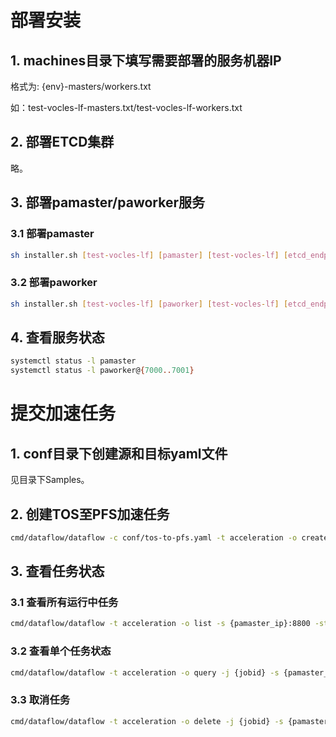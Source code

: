 # 部署安装
## 1. machines目录下填写需要部署的服务机器IP
格式为: {env}-masters/workers.txt

如：test-vocles-lf-masters.txt/test-vocles-lf-workers.txt

## 2. 部署ETCD集群
略。

## 3. 部署pamaster/paworker服务
### 3.1 部署pamaster
```bash
sh installer.sh [test-vocles-lf] [pamaster] [test-vocles-lf] [etcd_endpoints] [pfs-vocles:/mnt/vepfs]
```

### 3.2 部署paworker
```bash
sh installer.sh [test-vocles-lf] [paworker] [test-vocles-lf] [etcd_endpoints] [pfs-vocles:/mnt/vepfs]
```

## 4. 查看服务状态
```bash
systemctl status -l pamaster
systemctl status -l paworker@{7000..7001}
```

# 提交加速任务
## 1. conf目录下创建源和目标yaml文件
见目录下Samples。

## 2. 创建TOS至PFS加速任务
```bash
cmd/dataflow/dataflow -c conf/tos-to-pfs.yaml -t acceleration -o create -s {pamaster_ip}:8800
```

## 3. 查看任务状态
### 3.1 查看所有运行中任务
```bash
cmd/dataflow/dataflow -t acceleration -o list -s {pamaster_ip}:8800 -st running
```

### 3.2 查看单个任务状态
```bash
cmd/dataflow/dataflow -t acceleration -o query -j {jobid} -s {pamaster_ip}:8800
```

### 3.3 取消任务
```bash
cmd/dataflow/dataflow -t acceleration -o delete -j {jobid} -s {pamaster_ip}:8800
```
